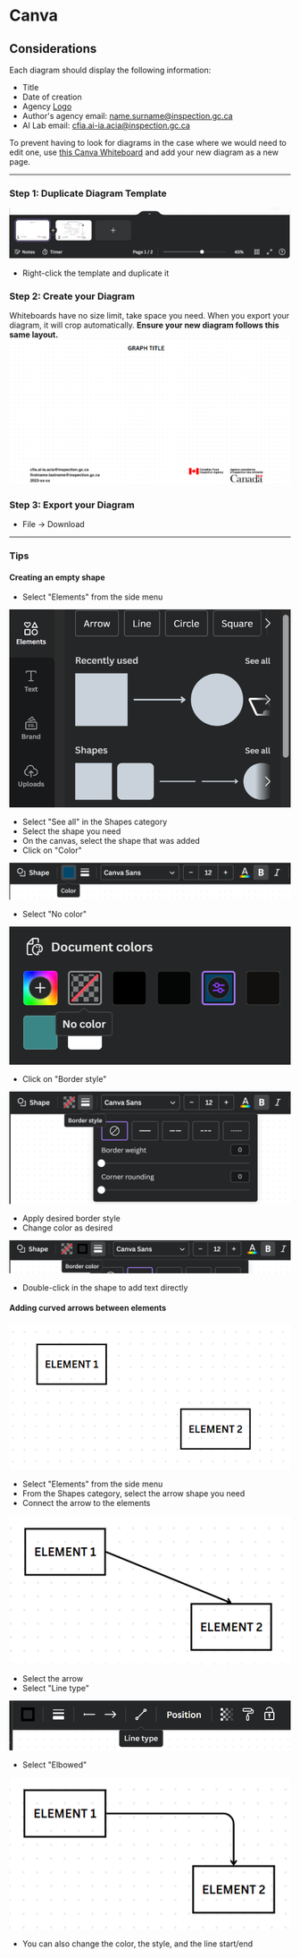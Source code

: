 # Canva

## Considerations

Each diagram should display the following information:

* Title
* Date of creation
* Agency
  [Logo](https://merlin.cfia-acia.inspection.gc.ca/a-propos-de-nous/compendium/politiques-et-directives-en-communication/pcim-de-l-acia/fra/1490906680552/1490906680553)
* Author's agency email: <name.surname@inspection.gc.ca>
* AI Lab email: <cfia.ai-ia.acia@inspection.gc.ca>

To prevent having to look for diagrams in the case where we would need to edit
one, use [this Canva
Whiteboard](https://www.canva.com/design/DAFzCw9SgCY/dhjzUTbgNl29QOJIqOXEOA/edit?ui=eyJHIjp7fX0)
and add your new diagram as a new page.

---

### Step 1: Duplicate Diagram Template

![alt text](images/duplicate.png)

* Right-click the template and duplicate it

### Step 2: Create your Diagram

Whiteboards have no size limit, take space you need. When you export your
diagram, it will crop automatically. **Ensure your new diagram follows this same
layout.**
![alt text](images/graph.png)

### Step 3: Export your Diagram

* File → Download

---

### Tips

#### Creating an empty shape

* Select "Elements" from the side menu

![alt text](images/elements.png)

* Select "See all" in the Shapes category
* Select the shape you need
* On the canvas, select the shape that was added
* Click on "Color"

![alt text](images/color.png)

* Select "No color"

![alt text](images/nocolor.png)

* Click on "Border style"

![alt text](images/border.png)

* Apply desired border style
* Change color as desired

![alt text](images/border_color.png)

* Double-click in the shape to add text directly

#### Adding curved arrows between elements

![alt text](images/element1.png)

* Select "Elements" from the side menu
* From the Shapes category, select the arrow shape you need
* Connect the arrow to the elements

![alt text](images/arrow.png)

* Select the arrow
* Select "Line type"

![alt text](images/line.png)

* Select "Elbowed"

![alt text](images/elbowed.png)

* You can also change the color, the style, and the line start/end
